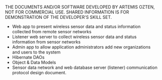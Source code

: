 THE DOCUMENTS AND/OR SOFTWARE DEVELOPED BY ARTEMIS OZTEN, 
NOT FOR COMMERCIAL USE. SHARED INFORMATION IS FOR DEMONSTRATION OF THE DEVELOPER'S SKILL SET. 
 

* Web app to present wireless sensor data and  status information collected from remote sensor networks
* Listener web server to collect wireless sensor data and status information  from sensor networks
* Admin app to allow application administrators add new organizations and users to the system 
* Hibernate DAOs
* Object & Data Models
* Sensor data network and web database server (listener) communication protocol design document.

